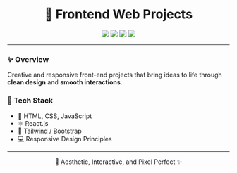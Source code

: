 <h1 align="center">🎨 Frontend Web Projects</h1>

<p align="center">
  <img src="https://img.shields.io/badge/HTML5-orange?logo=html5" />
  <img src="https://img.shields.io/badge/CSS3-blue?logo=css3" />
  <img src="https://img.shields.io/badge/JavaScript-yellow?logo=javascript" />
  <img src="https://img.shields.io/badge/React-skyblue?logo=react" />
</p>

---

### ✨ Overview
Creative and responsive front-end projects that bring ideas to life through **clean design** and **smooth interactions**.

### 🧩 Tech Stack
- 🎯 HTML, CSS, JavaScript  
- ⚛️ React.js  
- 🎨 Tailwind / Bootstrap  
- 💻 Responsive Design Principles

---

<p align="center">
  🌈 Aesthetic, Interactive, and Pixel Perfect ✨  
</p>
